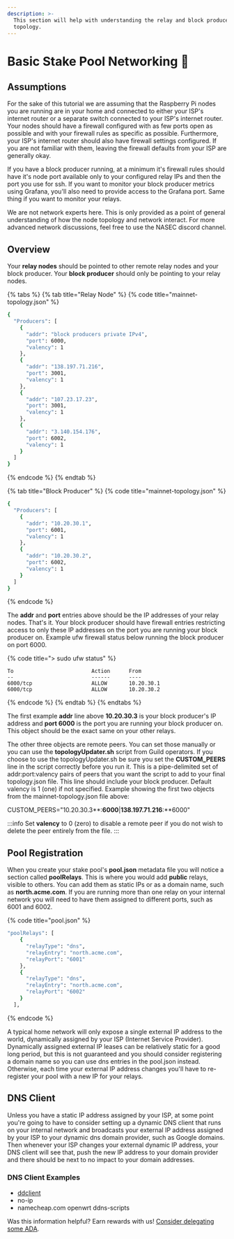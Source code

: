```yaml
---
description: >-
  This section will help with understanding the relay and block producer
  topology.
---
```


# Basic Stake Pool Networking 💫

## Assumptions

For the sake of this tutorial we are assuming that the Raspberry Pi nodes you are running are in your home and connected to either your ISP's internet router or a separate switch connected to your ISP's internet router. Your nodes should have a firewall configured with as few ports open as possible and with your firewall rules as specific as possible. Furthermore, your ISP's internet router should also have firewall settings configured. If you are not familiar with them, leaving the firewall defaults from your ISP are generally okay.

If you have a block producer running, at a minimum it's firewall rules should have it's node port available only to your configured relay IPs and then the port you use for ssh. If you want to monitor your block producer metrics using Grafana, you'll also need to provide access to the Grafana port. Same thing if you want to monitor your relays.

We are not network experts here. This is only provided as a point of general understanding of how the node topology and network interact. For more advanced network discussions, feel free to use the NASEC discord channel.

## Overview

Your **relay nodes** should be pointed to other remote relay nodes and your block producer. Your **block producer** should only be pointing to your relay nodes.

{% tabs %}
{% tab title="Relay Node" %}
{% code title="mainnet-topology.json" %}
```bash title=">_ Terminal"
{
  "Producers": [
    {
      "addr": "block producers private IPv4",
      "port": 6000,
      "valency": 1
    },
    {
      "addr": "138.197.71.216",
      "port": 3001,
      "valency": 1
    },
    {
      "addr": "107.23.17.23",
      "port": 3001,
      "valency": 1
    },
    {
      "addr": "3.140.154.176",
      "port": 6002,
      "valency": 1
    }
  ]
}
```
{% endcode %}
{% endtab %}

{% tab title="Block Producer" %}
{% code title="mainnet-topology.json" %}
```bash title=">_ Terminal"
{
  "Producers": [
    {
      "addr": "10.20.30.1",
      "port": 6001,
      "valency": 1
    },
    {
      "addr": "10.20.30.2",
      "port": 6002,
      "valency": 1
    }
  ]
}
```
{% endcode %}

The **addr** and **port** entries above should be the IP addresses of your relay nodes. That's it. Your block producer should have firewall entries restricting access to only these IP addresses on the port you are running your block producer on. Example ufw firewall status below running the block producer on port 6000.

{% code title="> sudo ufw status" %}
```
To                         Action      From
--                         ------      ----
6000/tcp                   ALLOW       10.20.30.1
6000/tcp                   ALLOW       10.20.30.2
```
{% endcode %}
{% endtab %}
{% endtabs %}

The first example **addr** line above **10.20.30.3** is your block producer's IP address and **port 6000** is the port you are running your block producer on. This object should be the exact same on your other relays.

The other three objects are remote peers. You can set those manually or you can use the **topologyUpdater.sh** script from Guild operators. If you choose to use the topologyUpdater.sh be sure you set the **CUSTOM\_PEERS** line in the script correctly before you run it. This is a pipe-delimited set of addr:port:valency pairs of peers that you want the script to add to your final topology.json file. This line should include your block producer. Default valency is 1 (one) if not specified. Example showing the first two objects from the mainnet-topology.json file above:

CUSTOM\_PEERS="10.20.30.3\*\*:**6000**|**138.197.71.216**:\*\*6000"

:::info
Set **valency** to 0 (zero) to disable a remote peer if you do not wish to delete the peer entirely from the file.
:::

## Pool Registration

When you create your stake pool's **pool.json** metadata file you will notice a section called **poolRelays**. This is where you would add **public** relays, visible to others. You can add them as static IPs or as a domain name, such as **north.acme.com**. If you are running more than one relay on your internal network you will need to have them assigned to different ports, such as 6001 and 6002.

{% code title="pool.json" %}
```bash title=">_ Terminal"
"poolRelays": [
    {
      "relayType": "dns",
      "relayEntry": "north.acme.com",
      "relayPort": "6001"
    },
    {
      "relayType": "dns",
      "relayEntry": "north.acme.com",
      "relayPort": "6002"
    }
  ],
```
{% endcode %}

A typical home network will only expose a single external IP address to the world, dynamically assigned by your ISP (Internet Service Provider). Dynamically assigned external IP leases can be relatively static for a good long period, but this is not guaranteed and you should consider registering a domain name so you can use dns entries in the pool.json instead. Otherwise, each time your external IP address changes you'll have to re-register your pool with a new IP for your relays.

## DNS Client

Unless you have a static IP address assigned by your ISP, at some point you're going to have to consider setting up a dynamic DNS client that runs on your internal network and broadcasts your external IP address assigned by your ISP to your dynamic dns domain provider, such as Google domains. Then whenever your ISP changes your external dynamic IP address, your DNS client will see that, push the new IP address to your domain provider and there should be next to no impact to your domain addresses.

### DNS Client Examples

* [ddclient](https://support.google.com/domains/answer/6147083?hl=en)
* no-ip
* namecheap.com openwrt ddns-scripts

Was this information helpful? Earn rewards with us! [Consider delegating some ADA](../delegate.md).
